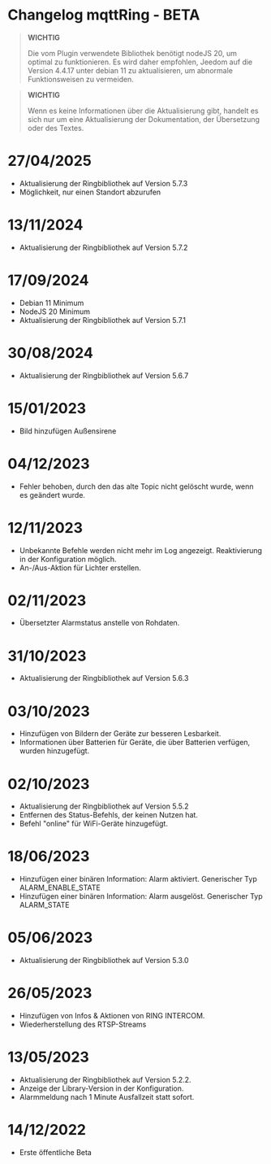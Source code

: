 # Changelog mqttRing - BETA

>**WICHTIG**
>
>Die vom Plugin verwendete Bibliothek benötigt nodeJS 20, um optimal zu funktionieren.
>Es wird daher empfohlen, Jeedom auf die Version 4.4.17 unter debian 11 zu aktualisieren, um abnormale Funktionsweisen zu vermeiden.

>**WICHTIG**
>
>Wenn es keine Informationen über die Aktualisierung gibt, handelt es sich nur um eine Aktualisierung der Dokumentation, der Übersetzung oder des Textes.

# 27/04/2025
- Aktualisierung der Ringbibliothek auf Version 5.7.3
- Möglichkeit, nur einen Standort abzurufen

# 13/11/2024
- Aktualisierung der Ringbibliothek auf Version 5.7.2

# 17/09/2024
- Debian 11 Minimum
- NodeJS 20 Minimum
- Aktualisierung der Ringbibliothek auf Version 5.7.1

# 30/08/2024
- Aktualisierung der Ringbibliothek auf Version 5.6.7

# 15/01/2023
- Bild hinzufügen Außensirene

# 04/12/2023
- Fehler behoben, durch den das alte Topic nicht gelöscht wurde, wenn es geändert wurde.

# 12/11/2023
- Unbekannte Befehle werden nicht mehr im Log angezeigt. Reaktivierung in der Konfiguration möglich.
- An-/Aus-Aktion für Lichter erstellen.

# 02/11/2023
- Übersetzter Alarmstatus anstelle von Rohdaten.

# 31/10/2023
- Aktualisierung der Ringbibliothek auf Version 5.6.3

# 03/10/2023
- Hinzufügen von Bildern der Geräte zur besseren Lesbarkeit.
- Informationen über Batterien für Geräte, die über Batterien verfügen, wurden hinzugefügt.

# 02/10/2023
- Aktualisierung der Ringbibliothek auf Version 5.5.2
- Entfernen des Status-Befehls, der keinen Nutzen hat.
- Befehl "online" für WiFi-Geräte hinzugefügt.

# 18/06/2023
- Hinzufügen einer binären Information: Alarm aktiviert. Generischer Typ ALARM_ENABLE_STATE
- Hinzufügen einer binären Information: Alarm ausgelöst. Generischer Typ ALARM_STATE

# 05/06/2023
- Aktualisierung der Ringbibliothek auf Version 5.3.0

# 26/05/2023
- Hinzufügen von Infos & Aktionen von RING INTERCOM.
- Wiederherstellung des RTSP-Streams

# 13/05/2023
- Aktualisierung der Ringbibliothek auf Version 5.2.2.
- Anzeige der Library-Version in der Konfiguration.
- Alarmmeldung nach 1 Minute Ausfallzeit statt sofort.

# 14/12/2022
- Erste öffentliche Beta

